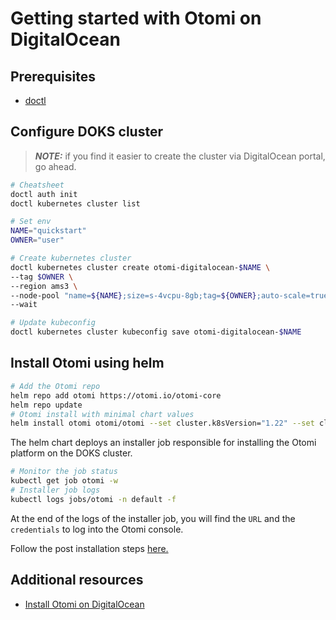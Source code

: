 # Getting started with Otomi on DigitalOcean

## Prerequisites

- [doctl](https://docs.digitalocean.com/reference/doctl/how-to/install/)

## Configure DOKS cluster

>**_NOTE:_** if you find it easier to create the cluster via DigitalOcean portal, go ahead.

```bash
# Cheatsheet
doctl auth init 
doctl kubernetes cluster list

# Set env
NAME="quickstart"
OWNER="user"

# Create kubernetes cluster
doctl kubernetes cluster create otomi-digitalocean-$NAME \
--tag $OWNER \
--region ams3 \
--node-pool "name=${NAME};size=s-4vcpu-8gb;tag=${OWNER};auto-scale=true;min-nodes=2;max-nodes=5;count=2;" \
--wait
```

```bash
# Update kubeconfig
doctl kubernetes cluster kubeconfig save otomi-digitalocean-$NAME
```

## Install Otomi using helm

```bash
# Add the Otomi repo
helm repo add otomi https://otomi.io/otomi-core
helm repo update
# Otomi install with minimal chart values
helm install otomi otomi/otomi --set cluster.k8sVersion="1.22" --set cluster.name=otomi-digitalocean-$NAME --set cluster.provider=digitalocean
```

The helm chart deploys an installer job responsible for installing the Otomi platform on the DOKS cluster.

```bash
# Monitor the job status
kubectl get job otomi -w
# Installer job logs
kubectl logs jobs/otomi -n default -f
```

At the end of the logs of the installer job, you will find the `URL` and the `credentials` to log into the Otomi console.

Follow the post installation steps [here.](https://otomi.io/docs/installation/post-install)

## Additional resources

- [Install Otomi on DigitalOcean](https://towardsdev.com/otomi-on-digital-ocean-16778f4466b8)
